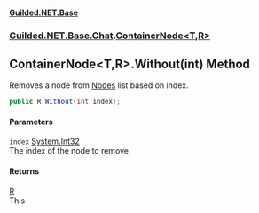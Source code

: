 #### [Guilded.NET.Base](Guilded_NET_Base.md 'Guilded.NET.Base')
### [Guilded.NET.Base.Chat](Guilded_NET_Base.md#Guilded_NET_Base_Chat 'Guilded.NET.Base.Chat').[ContainerNode&lt;T,R&gt;](ContainerNode_T_R_.md 'Guilded.NET.Base.Chat.ContainerNode&lt;T,R&gt;')
## ContainerNode&lt;T,R&gt;.Without(int) Method
Removes a node from [Nodes](ContainerNode_T_R__Nodes.md 'Guilded.NET.Base.Chat.ContainerNode&lt;T,R&gt;.Nodes') list based on index.  
```csharp
public R Without(int index);
```
#### Parameters
<a name='Guilded_NET_Base_Chat_ContainerNode_T_R__Without(int)_index'></a>
`index` [System.Int32](https://docs.microsoft.com/en-us/dotnet/api/System.Int32 'System.Int32')  
The index of the node to remove
  
#### Returns
[R](ContainerNode_T_R_.md#Guilded_NET_Base_Chat_ContainerNode_T_R__R 'Guilded.NET.Base.Chat.ContainerNode&lt;T,R&gt;.R')  
This
